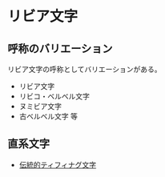# リビア文字

## 呼称のバリエーション
リビア文字の呼称としてバリエーションがある。
- リビア文字
- リビコ・ベルベル文字
- ヌミビア文字
- 古ベルベル文字
等

## 直系文字
- [伝統的ティフィナグ文字](./README.md)
